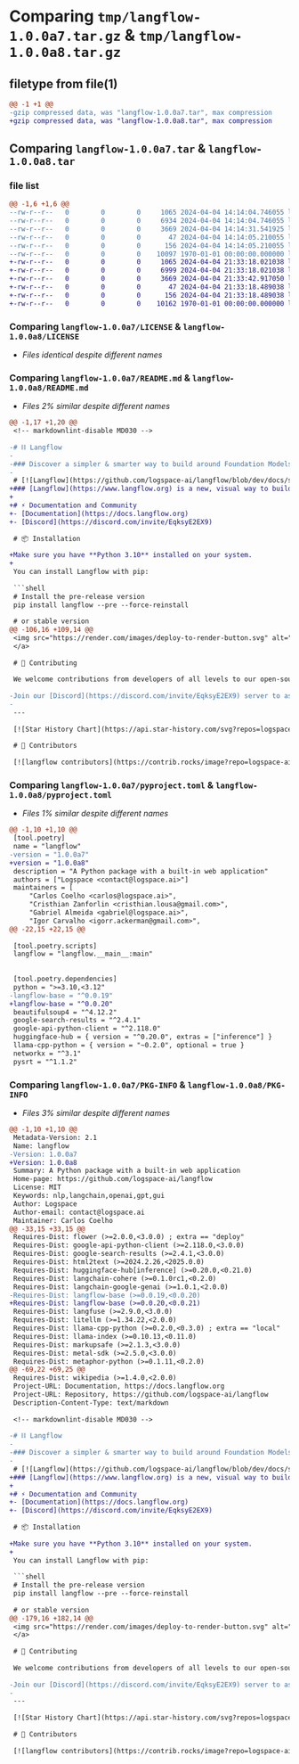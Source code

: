 # Comparing `tmp/langflow-1.0.0a7.tar.gz` & `tmp/langflow-1.0.0a8.tar.gz`

## filetype from file(1)

```diff
@@ -1 +1 @@
-gzip compressed data, was "langflow-1.0.0a7.tar", max compression
+gzip compressed data, was "langflow-1.0.0a8.tar", max compression
```

## Comparing `langflow-1.0.0a7.tar` & `langflow-1.0.0a8.tar`

### file list

```diff
@@ -1,6 +1,6 @@
--rw-r--r--   0        0        0     1065 2024-04-04 14:14:04.746055 langflow-1.0.0a7/LICENSE
--rw-r--r--   0        0        0     6934 2024-04-04 14:14:04.746055 langflow-1.0.0a7/README.md
--rw-r--r--   0        0        0     3669 2024-04-04 14:14:31.541925 langflow-1.0.0a7/pyproject.toml
--rw-r--r--   0        0        0       47 2024-04-04 14:14:05.210055 langflow-1.0.0a7/src/backend/langflow/version/__init__.py
--rw-r--r--   0        0        0      156 2024-04-04 14:14:05.210055 langflow-1.0.0a7/src/backend/langflow/version/version.py
--rw-r--r--   0        0        0    10097 1970-01-01 00:00:00.000000 langflow-1.0.0a7/PKG-INFO
+-rw-r--r--   0        0        0     1065 2024-04-04 21:33:18.021038 langflow-1.0.0a8/LICENSE
+-rw-r--r--   0        0        0     6999 2024-04-04 21:33:18.021038 langflow-1.0.0a8/README.md
+-rw-r--r--   0        0        0     3669 2024-04-04 21:33:42.917050 langflow-1.0.0a8/pyproject.toml
+-rw-r--r--   0        0        0       47 2024-04-04 21:33:18.489038 langflow-1.0.0a8/src/backend/langflow/version/__init__.py
+-rw-r--r--   0        0        0      156 2024-04-04 21:33:18.489038 langflow-1.0.0a8/src/backend/langflow/version/version.py
+-rw-r--r--   0        0        0    10162 1970-01-01 00:00:00.000000 langflow-1.0.0a8/PKG-INFO
```

### Comparing `langflow-1.0.0a7/LICENSE` & `langflow-1.0.0a8/LICENSE`

 * *Files identical despite different names*

### Comparing `langflow-1.0.0a7/README.md` & `langflow-1.0.0a8/README.md`

 * *Files 2% similar despite different names*

```diff
@@ -1,17 +1,20 @@
 <!-- markdownlint-disable MD030 -->
 
-# ⛓️ Langflow
-
-### Discover a simpler & smarter way to build around Foundation Models</h3>
-
 # [![Langflow](https://github.com/logspace-ai/langflow/blob/dev/docs/static/img/new_langflow_demo.gif)](https://www.langflow.org)
+### [Langflow](https://www.langflow.org) is a new, visual way to build, iterate and deploy AI apps.
+
+# ⚡️ Documentation and Community
+- [Documentation](https://docs.langflow.org)
+- [Discord](https://discord.com/invite/EqksyE2EX9)
 
 # 📦 Installation
 
+Make sure you have **Python 3.10** installed on your system.
+
 You can install Langflow with pip:
 
 ```shell
 # Install the pre-release version
 pip install langflow --pre --force-reinstall
 
 # or stable version
@@ -106,16 +109,14 @@
 <img src="https://render.com/images/deploy-to-render-button.svg" alt="Deploy to Render" />
 </a>
 
 # 👋 Contributing
 
 We welcome contributions from developers of all levels to our open-source project on GitHub. If you'd like to contribute, please check our [contributing guidelines](./CONTRIBUTING.md) and help make Langflow more accessible.
 
-Join our [Discord](https://discord.com/invite/EqksyE2EX9) server to ask questions, make suggestions, and showcase your projects! 🦾
-
 ---
 
 [![Star History Chart](https://api.star-history.com/svg?repos=logspace-ai/langflow&type=Timeline)](https://star-history.com/#logspace-ai/langflow&Date)
 
 # 🌟 Contributors
 
 [![langflow contributors](https://contrib.rocks/image?repo=logspace-ai/langflow)](https://github.com/logspace-ai/langflow/graphs/contributors)
```

### Comparing `langflow-1.0.0a7/pyproject.toml` & `langflow-1.0.0a8/pyproject.toml`

 * *Files 1% similar despite different names*

```diff
@@ -1,10 +1,10 @@
 [tool.poetry]
 name = "langflow"
-version = "1.0.0a7"
+version = "1.0.0a8"
 description = "A Python package with a built-in web application"
 authors = ["Logspace <contact@logspace.ai>"]
 maintainers = [
     "Carlos Coelho <carlos@logspace.ai>",
     "Cristhian Zanforlin <cristhian.lousa@gmail.com>",
     "Gabriel Almeida <gabriel@logspace.ai>",
     "Igor Carvalho <igorr.ackerman@gmail.com>",
@@ -22,15 +22,15 @@
 
 [tool.poetry.scripts]
 langflow = "langflow.__main__:main"
 
 
 [tool.poetry.dependencies]
 python = ">=3.10,<3.12"
-langflow-base = "^0.0.19"
+langflow-base = "^0.0.20"
 beautifulsoup4 = "^4.12.2"
 google-search-results = "^2.4.1"
 google-api-python-client = "^2.118.0"
 huggingface-hub = { version = "^0.20.0", extras = ["inference"] }
 llama-cpp-python = { version = "~0.2.0", optional = true }
 networkx = "^3.1"
 pysrt = "^1.1.2"
```

### Comparing `langflow-1.0.0a7/PKG-INFO` & `langflow-1.0.0a8/PKG-INFO`

 * *Files 3% similar despite different names*

```diff
@@ -1,10 +1,10 @@
 Metadata-Version: 2.1
 Name: langflow
-Version: 1.0.0a7
+Version: 1.0.0a8
 Summary: A Python package with a built-in web application
 Home-page: https://github.com/logspace-ai/langflow
 License: MIT
 Keywords: nlp,langchain,openai,gpt,gui
 Author: Logspace
 Author-email: contact@logspace.ai
 Maintainer: Carlos Coelho
@@ -33,15 +33,15 @@
 Requires-Dist: flower (>=2.0.0,<3.0.0) ; extra == "deploy"
 Requires-Dist: google-api-python-client (>=2.118.0,<3.0.0)
 Requires-Dist: google-search-results (>=2.4.1,<3.0.0)
 Requires-Dist: html2text (>=2024.2.26,<2025.0.0)
 Requires-Dist: huggingface-hub[inference] (>=0.20.0,<0.21.0)
 Requires-Dist: langchain-cohere (>=0.1.0rc1,<0.2.0)
 Requires-Dist: langchain-google-genai (>=1.0.1,<2.0.0)
-Requires-Dist: langflow-base (>=0.0.19,<0.0.20)
+Requires-Dist: langflow-base (>=0.0.20,<0.0.21)
 Requires-Dist: langfuse (>=2.9.0,<3.0.0)
 Requires-Dist: litellm (>=1.34.22,<2.0.0)
 Requires-Dist: llama-cpp-python (>=0.2.0,<0.3.0) ; extra == "local"
 Requires-Dist: llama-index (>=0.10.13,<0.11.0)
 Requires-Dist: markupsafe (>=2.1.3,<3.0.0)
 Requires-Dist: metal-sdk (>=2.5.0,<3.0.0)
 Requires-Dist: metaphor-python (>=0.1.11,<0.2.0)
@@ -69,22 +69,25 @@
 Requires-Dist: wikipedia (>=1.4.0,<2.0.0)
 Project-URL: Documentation, https://docs.langflow.org
 Project-URL: Repository, https://github.com/logspace-ai/langflow
 Description-Content-Type: text/markdown
 
 <!-- markdownlint-disable MD030 -->
 
-# ⛓️ Langflow
-
-### Discover a simpler & smarter way to build around Foundation Models</h3>
-
 # [![Langflow](https://github.com/logspace-ai/langflow/blob/dev/docs/static/img/new_langflow_demo.gif)](https://www.langflow.org)
+### [Langflow](https://www.langflow.org) is a new, visual way to build, iterate and deploy AI apps.
+
+# ⚡️ Documentation and Community
+- [Documentation](https://docs.langflow.org)
+- [Discord](https://discord.com/invite/EqksyE2EX9)
 
 # 📦 Installation
 
+Make sure you have **Python 3.10** installed on your system.
+
 You can install Langflow with pip:
 
 ```shell
 # Install the pre-release version
 pip install langflow --pre --force-reinstall
 
 # or stable version
@@ -179,16 +182,14 @@
 <img src="https://render.com/images/deploy-to-render-button.svg" alt="Deploy to Render" />
 </a>
 
 # 👋 Contributing
 
 We welcome contributions from developers of all levels to our open-source project on GitHub. If you'd like to contribute, please check our [contributing guidelines](./CONTRIBUTING.md) and help make Langflow more accessible.
 
-Join our [Discord](https://discord.com/invite/EqksyE2EX9) server to ask questions, make suggestions, and showcase your projects! 🦾
-
 ---
 
 [![Star History Chart](https://api.star-history.com/svg?repos=logspace-ai/langflow&type=Timeline)](https://star-history.com/#logspace-ai/langflow&Date)
 
 # 🌟 Contributors
 
 [![langflow contributors](https://contrib.rocks/image?repo=logspace-ai/langflow)](https://github.com/logspace-ai/langflow/graphs/contributors)
```

